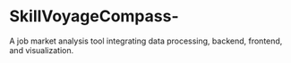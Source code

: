 # SkillVoyageCompass-
A job market analysis tool integrating data processing, backend, frontend, and visualization.
